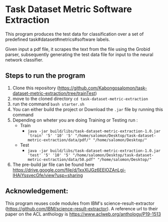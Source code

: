 # Task Dataset Metric Software Extraction

This program produces the test data for classification over a set of predefined task#dataset#metrics#software labels.

Given input a pdf file, it scrapes the text from the file using the Grobid parser, subsequently generating the test data file for input to the neural network classifier.

## Steps to run the program
 

1. Clone this repository (https://github.com/Kabongosalomon/task-dataset-metric-extraction/tree/trainTest)
2. move to the cloned directory `cd task-dataset-metric-extraction`
3. run the command `bash starter.sh`
4. You can either build the project or Download the `.jar` file by running this command   
5. Depending on wheter you are doing Training or Testing run : 
    - Train 
        - `java -jar build/libs/task-dataset-metric-extraction-1.0.jar 'train' '5' '10' '5' "/home/salomon/Desktop/task-dataset-metric-extraction/data/pdf/" "/home/salomon/Desktop/"`
    - Test
        - `java -jar build/libs/task-dataset-metric-extraction-1.0.jar 'test' '5' '10' '5' "/home/salomon/Desktop/task-dataset-metric-extraction/data/50.pdf" "/home/salomon/Desktop/"`
6. The pre-build jar file can be found here https://drive.google.com/file/d/1xxXlJGz6EElOZAnLgj-lHAiYssvecGfe/view?usp=sharing


<!-- ## Run experiments based on textual entailment system

We release the training/testing datasets for all experiments described in the paper. You can find them under the data/exp directory. The results reported in the paper are based on the datasets under the [data/exp/few-shot-setup/NLP-TDMS/paperVersion](data/exp/few-shot-setup/NLP-TDMS/paperVersion) directory. We later further clean the datasets (e.g., remove five pdf files from the testing datasets which appear in the training datasets with a different name) and the clean version is under the [data/exp/few-shot-setup/NLP-TDMS](data/exp/few-shot-setup/NLP-TDMS) folder. Below we illustrate how to run experiments on the NLP-TDSM dataset in the few-shot setup to extract TDM pairs. 


1) Fork and clone this repository.

2) Download or clone [BERT](https://github.com/google-research/bert).

3) Run this command `pip install -r requirements.txt` from `./bert_tdms/` folder. 

4) Copy [run_classifier_sci.py](./bert_tdms/run_classifier_sci.py) into the BERT directory.

5) Download BERT embeddings.  We use the [base uncased models](https://storage.googleapis.com/bert_models/2018_10_18/uncased_L-12_H-768_A-12.zip).

    - cd bert/
    - wget https://storage.googleapis.com/bert_models/2018_10_18/uncased_L-12_H-768_A-12.zip
    - unzip -r uncased_L-12_H-768_A-12.zi
    - cd ..
    - cp bert_tdms/run_classifier_sci.py bert/


6) If we use `BERT_DIR` to point to the directory with the embeddings and `DATA_DIR` to point to the [directory with our train and test data](./data/exp/few-shot-setup/NLP-TDMS/), we can run the textual entailment system with  [run_classifier_sci.py](./bert_tdms/run_classifier_sci.py). For example:

```
> DATA_DIR=../data/exp/few-shot-setup/NLP-TDMS/
> BERT_DIR=./uncased_L-12_H-768_A-12
> python run_classifier_sci.py --do_train=true --do_eval=false --do_predict=true --data_dir=${DATA_DIR} --task_name=sci --vocab_file=${BERT_DIR}/vocab.txt --bert_config_file=${BERT_DIR}/bert_config.json --init_checkpoint=${BERT_DIR}/bert_model.ckpt --output_dir=bert_tdms --max_seq_length=512 --train_batch_size=6 --predict_batch_size=6

> # To run on TPU
> python run_sci_classifier.py --use_tpu=True --tpu=grpc://10.61.49.210:8470 --do_train=True --do_eval=False --do_predict=False --task_name=sci --data_dir=/content/gdrive/My\ Drive/paperswithcodedatawith600unk/twofold/fold2 --output_dir=$OUTPUT_DIR --model_dir=$OUTPUT_DIR --uncased=False --model_config_path=../xlnet_large_cased/xlnet_config.json --spiece_model_file=../xlnet_large_cased/spiece.model --init_checkpoint=$BUCKET_NAME/xlnet_large_cased/xlnet_model.ckpt --max_seq_length=512 --train_batch_size=16 --num_hosts=1 --num_core_per_host=8 --learning_rate=1e-5 --train_steps=50000 --warmup_steps=500 --save_steps=500 --iterations=1000
```

5) [TEModelEvalOnNLPTDMS](nlpLeaderboard/src/main/java/com/ibm/sre/tdmsie/TEModelEvalOnNLPTDMS.java) provides methods to evaluate TDMS tuples extraction.

6) [GenerateTestDataOnPDFPapers](nlpLeaderboard/src/main/java/com/ibm/sre/tdmsie/GenerateTestDataOnPDFPapers.java) provides methods to generate testing dataset for any PDF papers.
 -->

## Acknowledgement: 
This program reuses code modules from IBM's science-result-extractor (https://github.com/IBM/science-result-extractor). A reference url to their paper on the ACL anthology is https://www.aclweb.org/anthology/P19-1513
